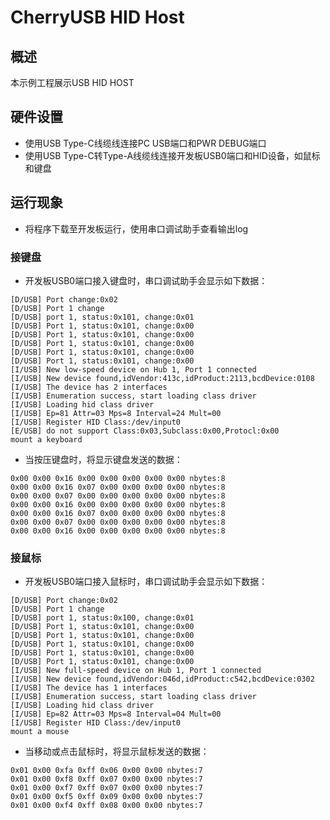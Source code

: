 # CherryUSB HID Host

## 概述

本示例工程展示USB HID HOST

## 硬件设置

- 使用USB Type-C线缆线连接PC USB端口和PWR DEBUG端口
- 使用USB Type-C转Type-A线缆线连接开发板USB0端口和HID设备，如鼠标和键盘

## 运行现象

- 将程序下载至开发板运行，使用串口调试助手查看输出log

### 接键盘

- 开发板USB0端口接入键盘时，串口调试助手会显示如下数据：
```
[D/USB] Port change:0x02
[D/USB] Port 1 change
[D/USB] port 1, status:0x101, change:0x01
[D/USB] Port 1, status:0x101, change:0x00
[D/USB] Port 1, status:0x101, change:0x00
[D/USB] Port 1, status:0x101, change:0x00
[D/USB] Port 1, status:0x101, change:0x00
[D/USB] Port 1, status:0x101, change:0x00
[I/USB] New low-speed device on Hub 1, Port 1 connected
[I/USB] New device found,idVendor:413c,idProduct:2113,bcdDevice:0108
[I/USB] The device has 2 interfaces
[I/USB] Enumeration success, start loading class driver
[I/USB] Loading hid class driver
[I/USB] Ep=81 Attr=03 Mps=8 Interval=24 Mult=00
[I/USB] Register HID Class:/dev/input0
[E/USB] do not support Class:0x03,Subclass:0x00,Protocl:0x00
mount a keyboard
```
- 当按压键盘时，将显示键盘发送的数据：
```console
0x00 0x00 0x16 0x00 0x00 0x00 0x00 0x00 nbytes:8
0x00 0x00 0x16 0x07 0x00 0x00 0x00 0x00 nbytes:8
0x00 0x00 0x07 0x00 0x00 0x00 0x00 0x00 nbytes:8
0x00 0x00 0x16 0x00 0x00 0x00 0x00 0x00 nbytes:8
0x00 0x00 0x16 0x07 0x00 0x00 0x00 0x00 nbytes:8
0x00 0x00 0x07 0x00 0x00 0x00 0x00 0x00 nbytes:8
0x00 0x00 0x16 0x00 0x00 0x00 0x00 0x00 nbytes:8
```

### 接鼠标

- 开发板USB0端口接入鼠标时，串口调试助手会显示如下数据：
```
[D/USB] Port change:0x02
[D/USB] Port 1 change
[D/USB] port 1, status:0x100, change:0x01
[D/USB] Port 1, status:0x101, change:0x00
[D/USB] Port 1, status:0x101, change:0x00
[D/USB] Port 1, status:0x101, change:0x00
[D/USB] Port 1, status:0x101, change:0x00
[D/USB] Port 1, status:0x101, change:0x00
[I/USB] New full-speed device on Hub 1, Port 1 connected
[I/USB] New device found,idVendor:046d,idProduct:c542,bcdDevice:0302
[I/USB] The device has 1 interfaces
[I/USB] Enumeration success, start loading class driver
[I/USB] Loading hid class driver
[I/USB] Ep=82 Attr=03 Mps=8 Interval=04 Mult=00
[I/USB] Register HID Class:/dev/input0
mount a mouse
```
- 当移动或点击鼠标时，将显示鼠标发送的数据：
```console
0x01 0x00 0xfa 0xff 0x06 0x00 0x00 nbytes:7
0x01 0x00 0xf8 0xff 0x07 0x00 0x00 nbytes:7
0x01 0x00 0xf7 0xff 0x07 0x00 0x00 nbytes:7
0x01 0x00 0xf5 0xff 0x09 0x00 0x00 nbytes:7
0x01 0x00 0xf4 0xff 0x08 0x00 0x00 nbytes:7
```

